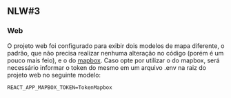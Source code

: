 ## NLW#3

### Web

O projeto web foi configurado para exibir dois modelos de mapa diferente, o padrão, que não precisa realizar nenhuma alteração no código (porém é um pouco mais feio), e o do [mapbox](https://www.mapbox.com/). Caso opte por utilizar o do mapbox, será necessário informar o token do mesmo em um arquivo .env na raiz do projeto web no seguinte modelo:

```.env
REACT_APP_MAPBOX_TOKEN=TokenMapbox
```

